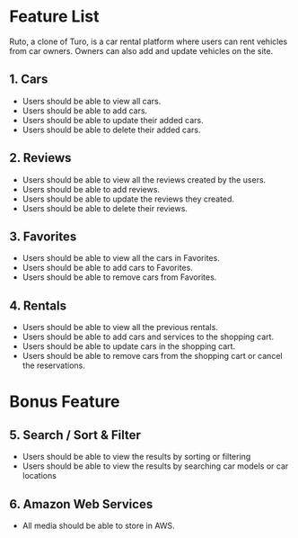 # Feature List

Ruto, a clone of Turo, is a car rental platform where users can rent vehicles from car owners. 
Owners can also add and update vehicles on the site.


## 1. Cars
* Users should be able to view all cars.
* Users should be able to add cars.
* Users should be able to update their added cars.
* Users should be able to delete their added cars.


## 2. Reviews
* Users should be able to view all the reviews created by the users.
* Users should be able to add reviews.
* Users should be able to update the reviews they created.
* Users should be able to delete their reviews.


## 3. Favorites
* Users should be able to view all the cars in Favorites.
* Users should be able to add cars to Favorites.
* Users should be able to remove cars from Favorites.


## 4. Rentals
* Users should be able to view all the previous rentals.
* Users should be able to add cars and services to the shopping cart.
* Users should be able to update cars in the shopping cart.
* Users should be able to remove cars from the shopping cart or cancel the reservations.


# Bonus Feature

## 5. Search / Sort & Filter
* Users should be able to view the results by sorting or filtering
* Users should be able to view the results by searching car models or car locations


## 6. Amazon Web Services
* All media should be able to store in AWS.
